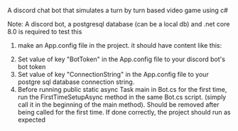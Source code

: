 A discord chat bot that simulates a turn by turn based video game using c#

Note: A discord bot, a postgresql database (can be a local db) and .net core 8.0 is required to test this



1. make an App.config file in the project. it should have content like this:

<configuration>
    <appSettings>
        <add key="ConnectionString" value="xxxxx"/>
        <add key="BotToken" value="xxxxx"/></appSettings>
</configuration>

2. Set value of key "BotToken"  in the App.config file to your discord bot's bot token
3. Set value of key "ConnectionString"  in the App.config file to your postgre sql database connection string.
4. Before running public static async Task main in Bot.cs for the first time, run the FirstTimeSetupAsync method in the same Bot.cs script. (simply call it in the beginning of the main method). Should be removed after being called for the first time. If done correctly, the project should run as expected
